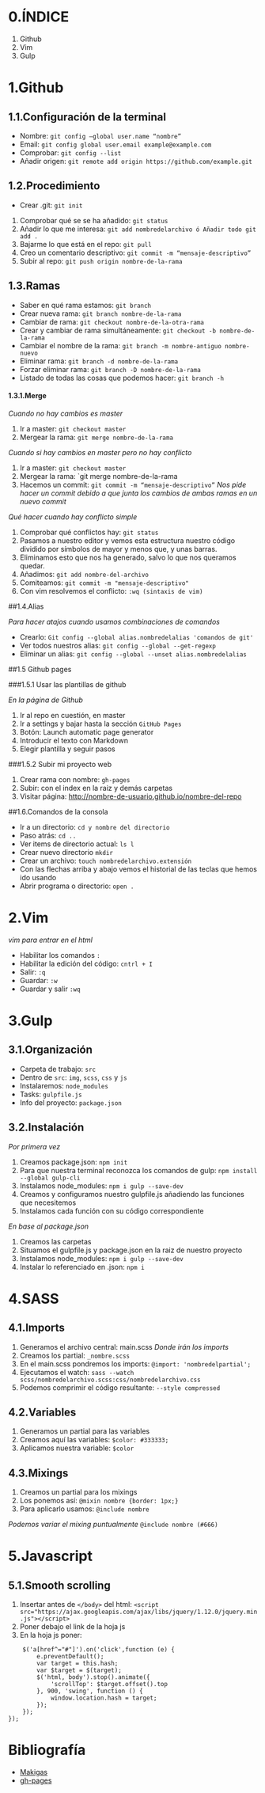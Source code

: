 # 0.ÍNDICE

1. Github
2. Vim
3. Gulp


# 1.Github

## 1.1.Configuración de la terminal

* Nombre: `git config –global user.name “nombre”`
* Email: `git config global user.email example@example.com`
* Comprobar: `git config --list`
* Añadir origen: `git remote add origin https://github.com/example.git`

## 1.2.Procedimiento

* Crear .git: `git init`
1. Comprobar qué se se ha añadido: `git status`
2. Añadir lo que me interesa: `git add nombredelarchivo ó Añadir todo git add .`
3. Bajarme lo que está en el repo: `git pull`
4. Creo un comentario descriptivo: `git commit -m “mensaje-descriptivo”`
5. Subir al repo: `git push origin nombre-de-la-rama`

## 1.3.Ramas

* Saber en qué rama estamos: `git branch`
* Crear nueva rama: `git branch nombre-de-la-rama`
* Cambiar de rama: `git checkout nombre-de-la-otra-rama`
* Crear y cambiar de rama simultáneamente: `git checkout -b nombre-de-la-rama`
* Cambiar el nombre de la rama: `git branch -m nombre-antiguo nombre-nuevo`
* Eliminar rama: `git branch -d nombre-de-la-rama`
* Forzar eliminar rama: `git branch -D nombre-de-la-rama`
* Listado de todas las cosas que podemos hacer: `git branch -h`

#### 1.3.1.Merge

_Cuando no hay cambios es master_

1. Ir a master: `git checkout master`
2. Mergear la rama: `git merge nombre-de-la-rama`

_Cuando si hay cambios en master pero no hay conflicto_

1. Ir a master: `git checkout master`
2. Mergear la rama: `git merge nombre-de-la-rama
3. Hacemos un commit: `git commit -m “mensaje-descriptivo”` _Nos pide hacer un commit debido a que junta los cambios de ambas ramas en un nuevo commit_

_Qué hacer cuando hay conflicto simple_

1. Comprobar qué conflictos hay: `git status`
2. Pasamos a nuestro editor y vemos esta estructura nuestro código dividido por símbolos de mayor y menos que, y unas barras.
3. Eliminamos esto que nos ha generado, salvo lo que nos queramos quedar.
4. Añadimos: `git add nombre-del-archivo`
5. Comiteamos: `git commit -m "mensaje-descriptivo"`
6. Con vim resolvemos el conflicto: `:wq (sintaxis de vim)`

##1.4.Alias

_Para hacer atajos cuando usamos combinaciones de comandos_

* Crearlo: `Git config --global alias.nombredelalias 'comandos de git'`
* Ver todos nuestros alias: `git config --global --get-regexp`
* Eliminar un alias: `git config --global --unset alias.nombredelalias`

##1.5 Github pages

###1.5.1 Usar las plantillas de github

_En la página de Github_

1. Ir al repo en cuestión, en master
2. Ir a settings y bajar hasta la sección `GitHub Pages`
3. Botón: Launch automatic page generator
4. Introducir el texto con Markdown
5. Elegir plantilla y seguir pasos

###1.5.2 Subir mi proyecto web

1. Crear rama con nombre: `gh-pages`
2. Subir: con el index en la raiz y demás carpetas
3. Visitar página: http://nombre-de-usuario.github.io/nombre-del-repo

##1.6.Comandos de la consola

* Ir a un directorio: `cd y nombre del directorio`
* Paso atrás: `cd ..`
* Ver items de directorio actual: `ls l`
* Crear nuevo directorio `mkdir`
* Crear un archivo: `touch nombredelarchivo.extensión`
* Con las flechas arriba y abajo vemos el historial de las teclas que hemos ido usando
* Abrir programa o directorio: `open .`


# 2.Vim
_vim para entrar en el html_

* Habilitar los comandos `:`
* Habilitar la edición del código: `cntrl + I`
* Salir: `:q`
* Guardar: `:w`
* Guardar y salir `:wq`

# 3.Gulp

## 3.1.Organización

* Carpeta de trabajo: `src`
* Dentro de `src`: `img`, `scss`, `css` y `js`
* Instalaremos: `node_modules`
* Tasks: `gulpfile.js`
* Info del proyecto: `package.json`

## 3.2.Instalación

_Por primera vez_

1. Creamos package.json: `npm init`
2. Para que nuestra terminal reconozca los comandos de gulp: `npm install --global gulp-cli`
3. Instalamos node_modules: `npm i gulp --save-dev`
4. Creamos y configuramos nuestro gulpfile.js añadiendo las funciones que necesitemos
5. Instalamos cada función con su código correspondiente

_En base al package.json_

1. Creamos las carpetas
2. Situamos el gulpfile.js y package.json en la raiz de nuestro proyecto
3. Instalamos node_modules: `npm i gulp --save-dev`
4. Instalar lo referenciado en .json: `npm i`

# 4.SASS

## 4.1.Imports

1. Generamos el archivo central: main.scss _Donde irán los imports_
2. Creamos los partial: `_nombre.scss`
3. En el main.scss pondremos los imports: `@import: 'nombredelpartial';`
4. Ejecutamos el watch: `sass --watch scss/nombredelarchivo.scss:css/nombredelarchivo.css`
5. Podemos comprimir el código resultante: `--style compressed`

## 4.2.Variables

1. Generamos un partial para las variables
2. Creamos aquí las variables: `$color: #333333;`
3. Aplicamos nuestra variable: `$color`

## 4.3.Mixings

1. Creamos un partial para los mixings
2. Los ponemos así: `@mixin nombre {border: 1px;}`
3. Para aplicarlo usamos: `@include nombre`

_Podemos variar el mixing puntualmente_ `@include nombre (#666)`

# 5.Javascript

## 5.1.Smooth scrolling

1. Insertar antes de `</body>` del html: 
`<script src="https://ajax.googleapis.com/ajax/libs/jquery/1.12.0/jquery.min.js"></script>`
2. Poner debajo el link de la hoja js
3. En la hoja js poner:

```$(document).ready(function(){
	$('a[href^="#"]').on('click',function (e) {
	    e.preventDefault();
	    var target = this.hash;
	    var $target = $(target);
	    $('html, body').stop().animate({
	        'scrollTop': $target.offset().top
	    }, 900, 'swing', function () {
	        window.location.hash = target;
	    });
	});
});
```


# Bibliografía

* [Makigas](https://www.youtube.com/user/MakiGAS93)
* [gh-pages](https://www.youtube.com/watch?v=I-d9_l7myXw)